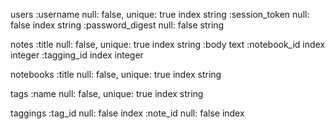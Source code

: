users
	:username				 null: false, unique: true  	index 	string
  :session_token	 null: false									index 	string
	:password_digest null: false													string

notes
	:title 					 null: false, unique: true		index   string
	:body 					 																			text
	:notebook_id 																	index   integer
	:tagging_id																		index   integer

notebooks
	:title  				 null: false, unique: true		index   string

tags
	:name 				   null: false, unique: true		index   string

taggings
	:tag_id  				 null: false 								  index
	:note_id 				 null: false								  index